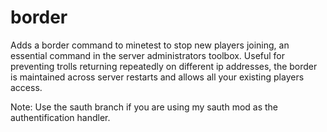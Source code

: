# border
Adds a border command to minetest to stop new players joining, an essential command in the server administrators toolbox. Useful for preventing trolls returning repeatedly on different ip addresses, the border is maintained across server restarts and allows all your existing players access.

Note: Use the sauth branch if you are using my sauth mod as the authentification handler.
